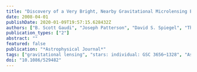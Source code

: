```yaml
---
title: "Discovery of a Very Bright, Nearby Gravitational Microlensing Event"
date: 2008-04-01
publishDate: 2020-01-09T19:57:15.628432Z
authors: ["B. Scott Gaudi", "Joseph Patterson", "David S. Spiegel", "Thomas Krajci", "R. Koff", "G. Pojmaŉski", "Subo Dong", "Andrew Gould", "Jose L. Prieto", "Cullen H. Blake", "Peter W. A. Roming", "David P. Bennett", "Joshua S. Bloom", "David Boyd", "Michael E. Eyler", "Pierre de Ponthière", "N. Mirabal", "Christopher W. Morgan", "Ronald R. Remillard", "T. Vanmunster", "R. Mark Wagner", "Linda C. Watson"]
publication_types: ["2"]
abstract: ""
featured: false
publication: "*Astrophysical Journal*"
tags: ["gravitational lensing", "stars: individual: GSC 3656─1328", "Astrophysics"]
doi: "10.1086/529482"
---
```



